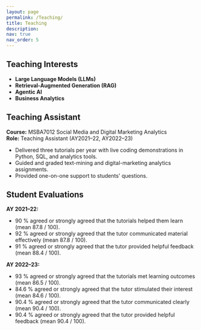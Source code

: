 ```yaml
---
layout: page
permalink: /Teaching/
title: Teaching
description: 
nav: true
nav_order: 5
---
```


## Teaching Interests

- **Large Language Models (LLMs)**
- **Retrieval-Augmented Generation (RAG)**
- **Agentic AI**
- **Business Analytics**


## Teaching Assistant

**Course:** MSBA7012 Social Media and Digital Marketing Analytics  
**Role:** Teaching Assistant (AY2021–22, AY2022–23)

- Delivered three tutorials per year with live coding demonstrations in Python, SQL, and analytics tools.  
- Guided and graded text-mining and digital-marketing analytics assignments.  
- Provided one-on-one support to students' questions.  


## Student Evaluations

**AY 2021–22:**  
- 90 % agreed or strongly agreed that the tutorials helped them learn (mean 87.8 / 100).  
- 92 % agreed or strongly agreed that the tutor communicated material effectively (mean 87.8 / 100).  
- 91 % agreed or strongly agreed that the tutor provided helpful feedback (mean 88.4 / 100).

**AY 2022–23:**  
- 93 % agreed or strongly agreed that the tutorials met learning outcomes (mean 86.5 / 100).  
- 84.6 % agreed or strongly agreed that the tutor stimulated their interest (mean 84.6 / 100).  
- 90.4 % agreed or strongly agreed that the tutor communicated clearly (mean 90.4 / 100).  
- 90.4 % agreed or strongly agreed that the tutor provided helpful feedback (mean 90.4 / 100).
